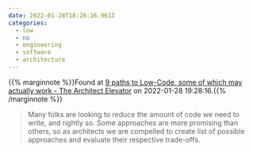 ```yaml
---
date: 2022-01-28T18:28:16.961Z
categories:
  - low
  - no
  - engineering
  - software
  - architecture
---
```

{{% marginnote %}}Found at [9 paths to Low-Code, some of which may actually work - The Architect Elevator](https://architectelevator.com/architecture/low-code-no-code/) on 2022-01-28 19:28:16.{{% /marginnote %}}

> Many folks are looking to reduce the amount of code we need to write, and rightly so. Some approaches are more promising than others, so as architects we are compelled to create list of possible approaches and evaluate their respective trade-offs.

